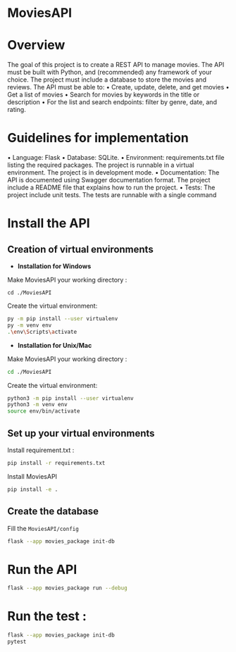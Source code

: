 # MoviesAPI

# Overview
The goal of this project is to create a REST API to manage movies. The API must be built with Python, and
(recommended) any framework of your choice. The project must include a database to store the movies and
reviews. The API must be able to:
• Create, update, delete, and get movies
• Get a list of movies
• Search for movies by keywords in the title or description
• For the list and search endpoints: filter by genre, date, and rating.
# Guidelines for implementation
• Language: Flask
• Database: SQLite.
• Environment: requirements.txt file listing the required packages. The project is runnable in a virtual environment. The project is in development mode.
• Documentation: The API is documented using Swagger documentation format. The project include a README file that explains how to run the project.
• Tests: The project include unit tests. The tests are runnable with a single command

# Install the API

## Creation of virtual environments

- **Installation for Windows** 

Make MoviesAPI your working directory :
```
cd ./MoviesAPI
```
Create the virtual environment: 

```bash
py -m pip install --user virtualenv
py -m venv env
.\env\Scripts\activate
```


 - **Installation for Unix/Mac**

Make MoviesAPI your working directory :
```bash
cd ./MoviesAPI
```
Create the virtual environment: 

```bash
python3 -m pip install --user virtualenv
python3 -m venv env
source env/bin/activate
```


## Set up your virtual environments

Install requirement.txt :
```bash
pip install -r requirements.txt
```

Install MoviesAPI
```bash
pip install -e .
```

## Create the database 

Fill the `MoviesAPI/config`

```bash
flask --app movies_package init-db        
```
# Run the API
```bash
flask --app movies_package run --debug    
```

# Run the test : 
```bash
flask --app movies_package init-db
pytest
```
